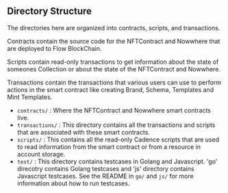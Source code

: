 ## Directory Structure

The directories here are organized into contracts, scripts, and transactions.

Contracts contain the source code for the NFTContract and Nowwhere that are deployed to Flow BlockChain.

Scripts contain read-only transactions to get information about
the state of someones Collection or about the state of the NFTContract and Nowwhere.

Transactions contain the transactions that various users can use
to perform actions in the smart contract like creating Brand, Schema, Templates and Mint Templates.

- `contracts/` : Where the NFTContract and Nowwhere smart contracts live.
- `transactions/` : This directory contains all the transactions and scripts
  that are associated with these smart contracts.
- `scripts/` : This contains all the read-only Cadence scripts
  that are used to read information from the smart contract
  or from a resource in account storage.
- `test/` : This directory contains testcases in Golang and Javascript. 'go' direcotry contains
  Golang testcases and 'js' directory contains Javascript testcases. See the README in `go/` and `js/` for more information
  about how to run testcases.
